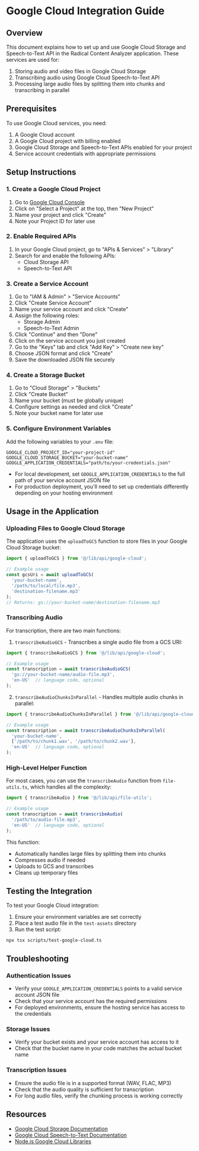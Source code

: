 # Google Cloud Integration Guide

## Overview

This document explains how to set up and use Google Cloud Storage and Speech-to-Text API in the Radical Content Analyzer application. These services are used for:

1. Storing audio and video files in Google Cloud Storage
2. Transcribing audio using Google Cloud Speech-to-Text API
3. Processing large audio files by splitting them into chunks and transcribing in parallel

## Prerequisites

To use Google Cloud services, you need:

1. A Google Cloud account
2. A Google Cloud project with billing enabled
3. Google Cloud Storage and Speech-to-Text APIs enabled for your project
4. Service account credentials with appropriate permissions

## Setup Instructions

### 1. Create a Google Cloud Project

1. Go to [Google Cloud Console](https://console.cloud.google.com/)
2. Click on "Select a Project" at the top, then "New Project"
3. Name your project and click "Create"
4. Note your Project ID for later use

### 2. Enable Required APIs

1. In your Google Cloud project, go to "APIs & Services" > "Library"
2. Search for and enable the following APIs:
   - Cloud Storage API
   - Speech-to-Text API

### 3. Create a Service Account

1. Go to "IAM & Admin" > "Service Accounts"
2. Click "Create Service Account"
3. Name your service account and click "Create"
4. Assign the following roles:
   - Storage Admin
   - Speech-to-Text Admin
5. Click "Continue" and then "Done"
6. Click on the service account you just created
7. Go to the "Keys" tab and click "Add Key" > "Create new key"
8. Choose JSON format and click "Create"
9. Save the downloaded JSON file securely

### 4. Create a Storage Bucket

1. Go to "Cloud Storage" > "Buckets"
2. Click "Create Bucket"
3. Name your bucket (must be globally unique)
4. Configure settings as needed and click "Create"
5. Note your bucket name for later use

### 5. Configure Environment Variables

Add the following variables to your `.env` file:

```
GOOGLE_CLOUD_PROJECT_ID="your-project-id"
GOOGLE_CLOUD_STORAGE_BUCKET="your-bucket-name"
GOOGLE_APPLICATION_CREDENTIALS="path/to/your-credentials.json"
```

- For local development, set `GOOGLE_APPLICATION_CREDENTIALS` to the full path of your service account JSON file
- For production deployment, you'll need to set up credentials differently depending on your hosting environment

## Usage in the Application

### Uploading Files to Google Cloud Storage

The application uses the `uploadToGCS` function to store files in your Google Cloud Storage bucket:

```typescript
import { uploadToGCS } from '@/lib/api/google-cloud';

// Example usage
const gcsUri = await uploadToGCS(
  'your-bucket-name',
  '/path/to/local/file.mp3',
  'destination-filename.mp3'
);
// Returns: gs://your-bucket-name/destination-filename.mp3
```

### Transcribing Audio

For transcription, there are two main functions:

1. `transcribeAudioGCS` - Transcribes a single audio file from a GCS URI:

```typescript
import { transcribeAudioGCS } from '@/lib/api/google-cloud';

// Example usage
const transcription = await transcribeAudioGCS(
  'gs://your-bucket-name/audio-file.mp3',
  'en-US'  // language code, optional
);
```

2. `transcribeAudioChunksInParallel` - Handles multiple audio chunks in parallel:

```typescript
import { transcribeAudioChunksInParallel } from '@/lib/api/google-cloud';

// Example usage
const transcription = await transcribeAudioChunksInParallel(
  'your-bucket-name',
  ['/path/to/chunk1.wav', '/path/to/chunk2.wav'],
  'en-US'  // language code, optional
);
```

### High-Level Helper Function

For most cases, you can use the `transcribeAudio` function from `file-utils.ts`, which handles all the complexity:

```typescript
import { transcribeAudio } from '@/lib/api/file-utils';

// Example usage
const transcription = await transcribeAudio(
  '/path/to/audio-file.mp3',
  'en-US'  // language code, optional
);
```

This function:
- Automatically handles large files by splitting them into chunks
- Compresses audio if needed
- Uploads to GCS and transcribes
- Cleans up temporary files

## Testing the Integration

To test your Google Cloud integration:

1. Ensure your environment variables are set correctly
2. Place a test audio file in the `test-assets` directory
3. Run the test script:

```
npx tsx scripts/test-google-cloud.ts
```

## Troubleshooting

### Authentication Issues

- Verify your `GOOGLE_APPLICATION_CREDENTIALS` points to a valid service account JSON file
- Check that your service account has the required permissions
- For deployed environments, ensure the hosting service has access to the credentials

### Storage Issues

- Verify your bucket exists and your service account has access to it
- Check that the bucket name in your code matches the actual bucket name

### Transcription Issues

- Ensure the audio file is in a supported format (WAV, FLAC, MP3)
- Check that the audio quality is sufficient for transcription
- For long audio files, verify the chunking process is working correctly

## Resources

- [Google Cloud Storage Documentation](https://cloud.google.com/storage/docs)
- [Google Cloud Speech-to-Text Documentation](https://cloud.google.com/speech-to-text/docs)
- [Node.js Google Cloud Libraries](https://github.com/googleapis/google-cloud-node) 